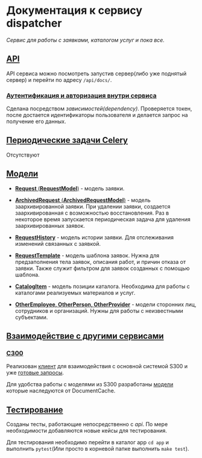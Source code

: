 # Документация к сервису dispatcher

_Сервис для работы с заявками, каталогом услуг и пока все._

## [API](./app/api)

API сервиса можно посмотреть запустив сервер(либо уже поднятый сервер) и перейти по адресу `/api/docs/`.

### [Аутентификация и авторизация внутри сервиса](./app/api/dependencies/auth.py)

Сделана посредством _зависимостей(dependency)_. Проверяется токен, после достается идентификаторы пользователя и делается запрос на получение его данных.

## [Периодические задачи Celery](./app/celery_app.py)

Отсутствуют

## [Модели](./app/models)

- [**Request** (**RequestModel**)](./app/models/request) - модель заявки.

- [**ArchivedRequest** (**ArchivedRequestModel**)](./app/models/request) - модель заархивированной заявки. При удалении заявки, создается заархивированная с возможностью восстановления. Раз в некоторое время запускается периодическая задача для удаления заархивированных заявок.

- [**RequestHistory**](./app/models/request_history) - модель истории заявки. Для отслеживания изменений связанных с
  заявкой.

- [**RequestTemplate**](./app/models/request_template) - модель шаблона заявок. Нужна для предзаполнения тела заявок, описания работ, и причин отказа от заявки. Также служит фильтром для заявок созданных с помощью шаблона.

- [**CatalogItem**](./app/models/catalog_item) - модель позиции каталога. Необходима для работы с каталогами реализуемых
  материалов и услуг.

- [**OtherEmployee, OtherPerson, OtherProvider**](./app/models/other) - модели сторонних лиц, сотрудников и организаций.
  Нужны для работы с неизвестными субъектами.

## [Взаимодействие с другими сервисами](./app/client)

### [С300](./app/client/s300)

Реализован [клиент](./app/client/s300/client.py) для взаимодействия с основной системой S300 и
уже [готовые запросы](./app/client/s300/api.py).

Для удобства работы с моделями из S300 разработаны [модели](./app/client/s300/models) которые наследуются от
DocumentCache.

## [Тестирование](./app/tests)

Созданы тесты, работающие непосредственно с _api_. По мере необходимости добавляются новые кейсы для тестирования.

Для тестирования необходимо перейти в каталог app `cd app` и выполнить `pytest`(Или просто в корневой папке выполнить `make test`).
